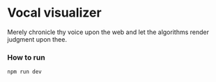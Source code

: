 # Vocal visualizer

Merely chronicle thy voice upon the web and let the algorithms render judgment upon thee.


### How to run

```sh
npm run dev
```
